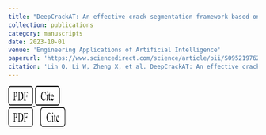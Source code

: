 ```yaml
---
title: "DeepCrackAT: An effective crack segmentation framework based on learning multi-scale crack features"
collection: publications
category: manuscripts
date: 2023-10-01
venue: 'Engineering Applications of Artificial Intelligence'
paperurl: 'https://www.sciencedirect.com/science/article/pii/S0952197623010606'
citation: 'Lin Q, Li W, Zheng X, et al. DeepCrackAT: An effective crack segmentation framework based on learning multi-scale crack features[J]. Engineering Applications of Artificial Intelligence, 2023, 126: 106876.'
---
```


<a href="https://www.sciencedirect.com/science/article/pii/S0952197623010606">
  <img src="../images/pdf.png" alt="PDFA" width="50" height="40">
</a>
<a href="https://www.sciencedirect.com/science/article/pii/S0952197623010606">
  <img src="../images/cite.png" alt="PDFA" width="50" height="40">
</a>

<!DOCTYPE html>
<html lang="en">
<head>
    <meta charset="UTF-8">
    <meta name="viewport" content="width=device-width, initial-scale=1.0">
    <style>
        .button-container {
            display: flex;
            align-items: center;
            gap: 15px; /* 调整间距的大小 */
        }
        .button-container img {
            vertical-align: middle;
        }
    </style>
</head>
<body>
    <div class="button-container">
        <a href="https://www.sciencedirect.com/science/article/pii/S0952197623010606">
            <img src="../images/pdf.png" alt="PDF" width="50" height="40">
        </a>
        <a href="https://www.sciencedirect.com/science/article/pii/S0952197623010606">
            <img src="../images/cite.png" alt="Cite" width="50" height="40">
        </a>
    </div>
</body>
</html>
